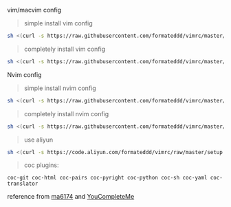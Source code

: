 vim/macvim config

> simple install vim config
```sh
sh <(curl -s https://raw.githubusercontent.com/formateddd/vimrc/master/setup.sh) 0
```

> completely install vim config
```sh
sh <(curl -s https://raw.githubusercontent.com/formateddd/vimrc/master/setup.sh) 1
```

Nvim config

> simple install nvim config
```sh
sh <(curl -s https://raw.githubusercontent.com/formateddd/vimrc/master/setup.sh) 2
```

> completely install nvim config
```sh
sh <(curl -s https://raw.githubusercontent.com/formateddd/vimrc/master/setup.sh) 3
```


> use aliyun
```sh
sh <(curl -s https://code.aliyun.com/formateddd/vimrc/raw/master/setup.sh) 3
```
> coc plugins:
```
coc-git coc-html coc-pairs coc-pyright coc-python coc-sh coc-yaml coc-translator
```
reference from [ma6174](https://github.com/ma6174/vim-deprecated) and [YouCompleteMe](https://github.com/Valloric/YouCompleteMe/wiki/Building-Vim-from-source)
